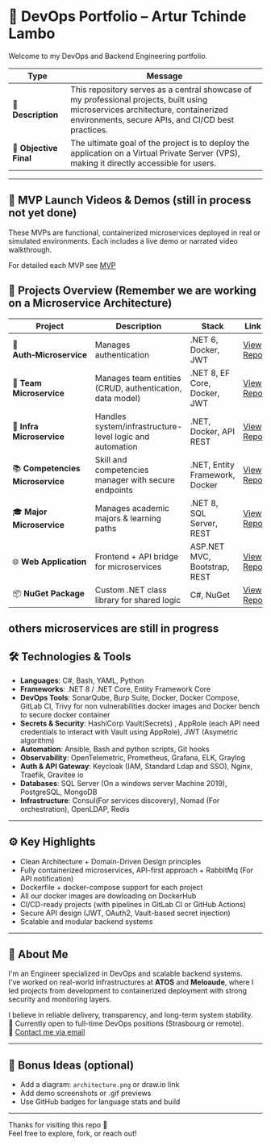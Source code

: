 # 🧠 DevOps Portfolio – Artur Tchinde Lambo

Welcome to my DevOps and Backend Engineering portfolio.


| **Type**            | **Message**                                                                                                                                                               |
|---------------------|---------------------------------------------------------------------------------------------------------------------------------------------------------------------------|
| **📝 Description**   | This repository serves as a central showcase of my professional projects, built using microservices architecture, containerized environments, secure APIs, and CI/CD best practices. |
| **🎯 Objective Final** | The ultimate goal of the project is to deploy the application on a Virtual Private Server (VPS), making it directly accessible for users.                              |

---

## 🚀 MVP Launch Videos & Demos (still in process not yet done)

These MVPs are functional, containerized microservices deployed in real or simulated environments. Each includes a live demo or narrated video walkthrough.

For detailed each MVP see [MVP](https://github.com/LAMBOFIRSTECH/Portfolio/blob/main/MVPs.md)

## 🔹 Projects Overview (Remember we are working on a Microservice Architecture)

| Project | Description | Stack | Link |
|--------|-------------|-------|------|
| 🔐 **Auth‑Microservice** | Manages authentication | .NET 6, Docker, JWT | [View Repo](https://github.com/LAMBOFIRSTECH/Auth-microservice) |
| 🧩 **Team Microservice** | Manages team entities (CRUD, authentication, data model) | .NET 8, EF Core, Docker, JWT | [View Repo](https://github.com/LAMBOFIRSTECH/Team-microservice) |
| 🔧 **Infra Microservice** | Handles system/infrastructure-level logic and automation | .NET, Docker, API REST | [View Repo](https://github.com/LAMBOFIRSTECH/Infra-microservice) |
| 📚 **Competencies Microservice** | Skill and competencies manager with secure endpoints | .NET, Entity Framework, Docker | [View Repo](https://github.com/LAMBOFIRSTECH/Competencies-microservice) |
| 🎓 **Major Microservice** | Manages academic majors & learning paths | .NET 8, SQL Server, REST | [View Repo](https://github.com/LAMBOFIRSTECH/Major-microservice) |
| 🌐 **Web Application** | Frontend + API bridge for microservices | ASP.NET MVC, Bootstrap, REST | [View Repo](https://github.com/LAMBOFIRSTECH/WebApplication) |
| 📦 **NuGet Package** | Custom .NET class library for shared logic | C#, NuGet | [View Repo](https://github.com/LAMBOFIRSTECH/Nuget-Package) |

others microservices are still in progress
---

## 🛠️ Technologies & Tools

- **Languages**: C#, Bash, YAML, Python
- **Frameworks**: .NET 8 / .NET Core, Entity Framework Core
- **DevOps Tools**: SonarQube, Burp Suite, Docker, Docker Compose, GitLab CI, Trivy for non vulnerabilities docker images and Docker bench to secure docker container
- **Secrets & Security**: HashiCorp Vault(Secrets) , AppRole (each API need credentials to interact with Vault using AppRole), JWT (Asymetric algorithm)
- **Automation**: Ansible, Bash and python scripts, Git hooks
- **Observability**: OpenTelemetric, Prometheus, Grafana, ELK, Graylog
- **Auth & API Gateway**: Keycloak (IAM, Standard Ldap and SSO), Nginx, Traefik, Gravitee io
- **Databases**: SQL Server (On a windows server Machine 2019), PostgreSQL, MongoDB
- **Infrastructure**: Consul(For services discovery), Nomad (For orchestration), OpenLDAP, Redis

---

## ⚙️ Key Highlights

- Clean Architecture + Domain-Driven Design principles
- Fully containerized microservices, API-first approach + RabbitMq (For API notification)
- Dockerfile + docker-compose support for each project
- All our docker images are dowloading on DockerHub
- CI/CD-ready projects (with pipelines in GitLab CI or GitHub Actions)
- Secure API design (JWT, OAuth2, Vault-based secret injection)
- Scalable and modular backend systems

---

## 📌 About Me

I'm an Engineer specialized in DevOps and scalable backend systems.  
I've worked on real-world infrastructures at **ATOS** and **Meloaude**, where I led projects from development to containerized deployment with strong security and monitoring layers.

I believe in reliable delivery, transparency, and long-term system stability.  
📍 Currently open to full-time DevOps positions (Strasbourg or remote).  
📩 [Contact me via email](mailto:artur.tchindelambo@hotmail.com)

---

## 👀 Bonus Ideas (optional)

- Add a diagram: `architecture.png` or draw.io link
- Add demo screenshots or .gif previews
- Use GitHub badges for language stats and build

---

Thanks for visiting this repo 🙏  
Feel free to explore, fork, or reach out! 
